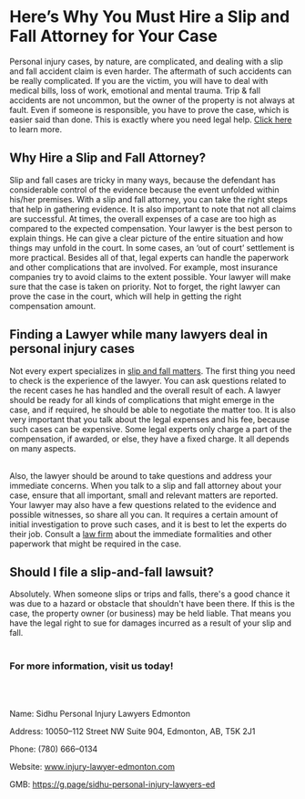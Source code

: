 <h1>Here’s Why You Must Hire a Slip and Fall Attorney for Your Case</h1>

Personal injury cases, by nature, are complicated, and dealing with a slip and fall accident claim is even harder. The aftermath of such accidents can be really complicated. If you are the victim, you will have to deal with medical bills, loss of work, emotional and mental trauma. Trip & fall accidents are not uncommon, but the owner of the property is not always at fault. Even if someone is responsible, you have to prove the case, which is easier said than done. This is exactly where you need legal help. <a href="https://injury-lawyer-edmonton.com/personal-injury-law/slip-and-fall/">Click here</a> to learn more.


<h2>Why Hire a Slip and Fall Attorney?</h2>
Slip and fall cases are tricky in many ways, because the defendant has considerable control of the evidence because the event unfolded within his/her premises. With a slip and fall attorney, you can take the right steps that help in gathering evidence. It is also important to note that not all claims are successful. At times, the overall expenses of a case are too high as compared to the expected compensation. Your lawyer is the best person to explain things. He can give a clear picture of the entire situation and how things may unfold in the court. In some cases, an ‘out of court’ settlement is more practical. Besides all of that, legal experts can handle the paperwork and other complications that are involved. For example, most insurance companies try to avoid claims to the extent possible. Your lawyer will make sure that the case is taken on priority. Not to forget, the right lawyer can prove the case in the court, which will help in getting the right compensation amount.


<h2>Finding a Lawyer while many lawyers deal in personal injury cases</h2>
Not every expert specializes in <a href="https://en.wikipedia.org/wiki/Slip_and_fall">slip and fall matters</a>. The first thing you need to check is the experience of the lawyer. You can ask questions related to the recent cases he has handled and the overall result of each. A lawyer should be ready for all kinds of complications that might emerge in the case, and if required, he should be able to negotiate the matter too. It is also very important that you talk about the legal expenses and his fee, because such cases can be expensive. Some legal experts only charge a part of the compensation, if awarded, or else, they have a fixed charge. It all depends on many aspects.
<br></br>

Also, the lawyer should be around to take questions and address your immediate concerns. When you talk to a slip and fall attorney about your case, ensure that all important, small and relevant matters are reported. Your lawyer may also have a few questions related to the evidence and possible witnesses, so share all you can. It requires a certain amount of initial investigation to prove such cases, and it is best to let the experts do their job. Consult a <a href="https://www.google.com/maps/place/Sidhu+Personal+Injury+Lawyers+Edmonton/@53.540154,-113.5144413,15z/data=!4m2!3m1!1s0x0:0x1d530b3d622c2b14?sa=X&ved=2ahUKEwiH0sHR9oTzAhUQT30KHdvODjsQ_BJ6BAhZEAU">law firm</a> about the immediate formalities and other paperwork that might be required in the case.

<h2>Should I file a slip-and-fall lawsuit?</h2>
Absolutely. When someone slips or trips and falls, there's a good chance it was due to a hazard or obstacle that shouldn't have been there. If this is the case, the property owner (or business) may be held liable. That means you have the legal right to sue for damages incurred as a result of your slip and fall.
<br></br>
<h3>For more information, visit us today!</h2>
<br></br>

Name: Sidhu Personal Injury Lawyers Edmonton

Address: 10050–112 Street NW Suite 904, Edmonton, AB, T5K 2J1

Phone: (780) 666–0134

Website: www.injury-lawyer-edmonton.com

GMB: https://g.page/sidhu-personal-injury-lawyers-ed
